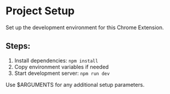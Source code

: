 # Project Setup

Set up the development environment for this Chrome Extension.

## Steps:
1. Install dependencies: `npm install`
2. Copy environment variables if needed
3. Start development server: `npm run dev`

Use $ARGUMENTS for any additional setup parameters.
